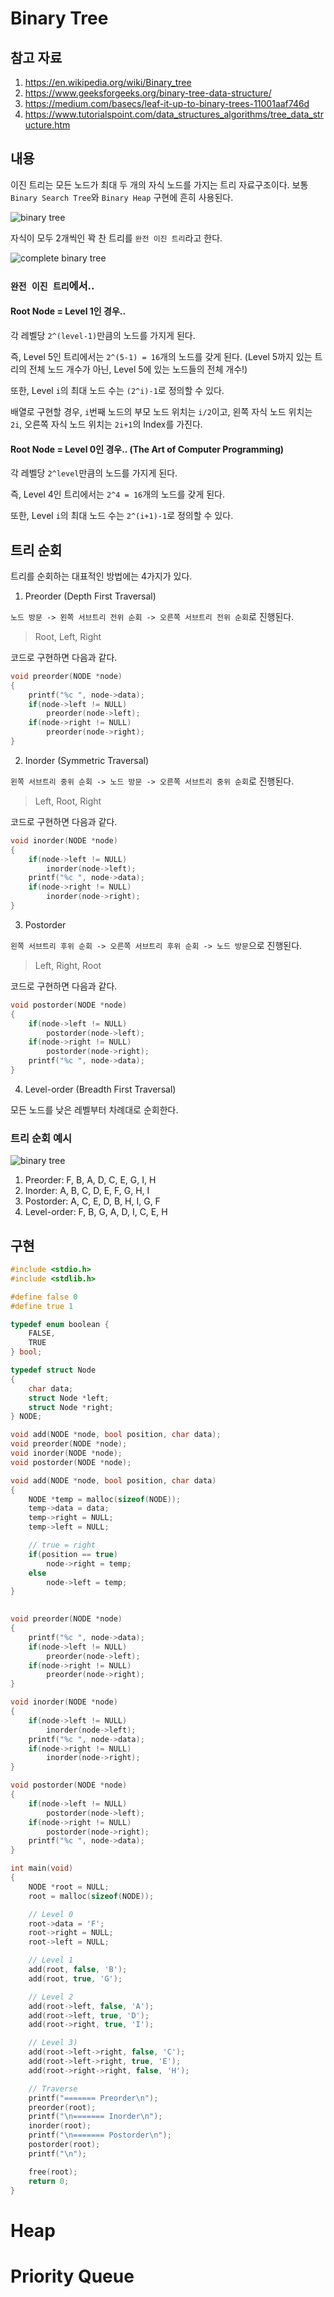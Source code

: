 # Binary Tree

## 참고 자료

1. https://en.wikipedia.org/wiki/Binary_tree
2. https://www.geeksforgeeks.org/binary-tree-data-structure/
3. https://medium.com/basecs/leaf-it-up-to-binary-trees-11001aaf746d
4. https://www.tutorialspoint.com/data_structures_algorithms/tree_data_structure.htm

## 내용

이진 트리는 모든 노드가 최대 두 개의 자식 노드를 가지는 트리 자료구조이다. 보통 `Binary Search Tree`와 `Binary Heap` 구현에 흔히 사용된다.

![binary tree](https://www.tutorialspoint.com/data_structures_algorithms/images/binary_tree.jpg)

자식이 모두 2개씩인 꽉 찬 트리를 `완전 이진 트리`라고 한다.

![complete binary tree](https://upload.wikimedia.org/wikipedia/commons/thumb/4/46/Complete_binary.svg/800px-Complete_binary.svg.png)


### `완전 이진 트리`에서..

#### Root Node = Level 1인 경우..

각 레벨당 `2^(level-1)`만큼의 노드를 가지게 된다.

즉, Level 5인 트리에서는 `2^(5-1) = 16`개의 노드를 갖게 된다. (Level 5까지 있는 트리의 전체 노드 개수가 아닌, Level 5에 있는 노드들의 전체 개수!)

또한, Level `i`의 최대 노드 수는 `(2^i)-1`로 정의할 수 있다.

배열로 구현할 경우, `i`번째 노드의 부모 노드 위치는 `i/2`이고, 왼쪽 자식 노드 위치는 `2i`, 오른쪽 자식 노드 위치는 `2i+1`의 Index를 가진다.

#### Root Node = Level 0인 경우.. (The Art of Computer Programming)

각 레벨당 `2^level`만큼의 노드를 가지게 된다.

즉, Level 4인 트리에서는 `2^4 = 16`개의 노드를 갖게 된다.

또한, Level `i`의 최대 노드 수는 `2^(i+1)-1`로 정의할 수 있다.

## 트리 순회

트리를 순회하는 대표적인 방법에는 4가지가 있다.

1. Preorder (Depth First Traversal)

`노드 방문 -> 왼쪽 서브트리 전위 순회 -> 오른쪽 서브트리 전위 순회`로 진행된다.

> Root, Left, Right

코드로 구현하면 다음과 같다.

```c
void preorder(NODE *node)
{
    printf("%c ", node->data);
    if(node->left != NULL)
        preorder(node->left);
    if(node->right != NULL)
        preorder(node->right);
}
```

2. Inorder (Symmetric Traversal)

`왼쪽 서브트리 중위 순회 -> 노드 방문 -> 오른쪽 서브트리 중위 순회`로 진행된다.

> Left, Root, Right

코드로 구현하면 다음과 같다.

```c
void inorder(NODE *node)
{
    if(node->left != NULL)
        inorder(node->left);
    printf("%c ", node->data);
    if(node->right != NULL)
        inorder(node->right);
}
```

3. Postorder

`왼쪽 서브트리 후위 순회 -> 오른쪽 서브트리 후위 순회 -> 노드 방문`으로 진행된다.

> Left, Right, Root

코드로 구현하면 다음과 같다.

```c
void postorder(NODE *node)
{
    if(node->left != NULL)
        postorder(node->left);
    if(node->right != NULL)
        postorder(node->right);
    printf("%c ", node->data);
}
```

4. Level-order (Breadth First Traversal)

모든 노드를 낮은 레벨부터 차례대로 순회한다.

### 트리 순회 예시

![binary tree](https://upload.wikimedia.org/wikipedia/commons/thumb/6/67/Sorted_binary_tree.svg/250px-Sorted_binary_tree.svg.png)

1. Preorder: F, B, A, D, C, E, G, I, H
2. Inorder: A, B, C, D, E, F, G, H, I
3. Postorder: A, C, E, D, B, H, I, G, F
4. Level-order: F, B, G, A, D, I, C, E, H

## 구현

```c
#include <stdio.h>
#include <stdlib.h>

#define false 0
#define true 1

typedef enum boolean {
    FALSE,
    TRUE
} bool;

typedef struct Node
{
    char data;
    struct Node *left;
    struct Node *right;
} NODE;

void add(NODE *node, bool position, char data);
void preorder(NODE *node);
void inorder(NODE *node);
void postorder(NODE *node);

void add(NODE *node, bool position, char data)
{
    NODE *temp = malloc(sizeof(NODE));
    temp->data = data;
    temp->right = NULL;
    temp->left = NULL;

    // true = right
    if(position == true)
        node->right = temp;
    else
        node->left = temp;
}
        

void preorder(NODE *node)
{
    printf("%c ", node->data);
    if(node->left != NULL)
        preorder(node->left);
    if(node->right != NULL)
        preorder(node->right);
}

void inorder(NODE *node)
{
    if(node->left != NULL)
        inorder(node->left);
    printf("%c ", node->data);
    if(node->right != NULL)
        inorder(node->right);
}

void postorder(NODE *node)
{
    if(node->left != NULL)
        postorder(node->left);
    if(node->right != NULL)
        postorder(node->right);
    printf("%c ", node->data);
}

int main(void)
{
    NODE *root = NULL;
    root = malloc(sizeof(NODE));

    // Level 0
    root->data = 'F';
    root->right = NULL;
    root->left = NULL;

    // Level 1
    add(root, false, 'B');
    add(root, true, 'G');

    // Level 2
    add(root->left, false, 'A');
    add(root->left, true, 'D');
    add(root->right, true, 'I');

    // Level 3)
    add(root->left->right, false, 'C');
    add(root->left->right, true, 'E');
    add(root->right->right, false, 'H');

    // Traverse
    printf("======= Preorder\n");
    preorder(root);
    printf("\n======= Inorder\n");
    inorder(root);
    printf("\n======= Postorder\n");
    postorder(root);
    printf("\n");

    free(root);
    return 0;
}
```

# Heap

# Priority Queue
